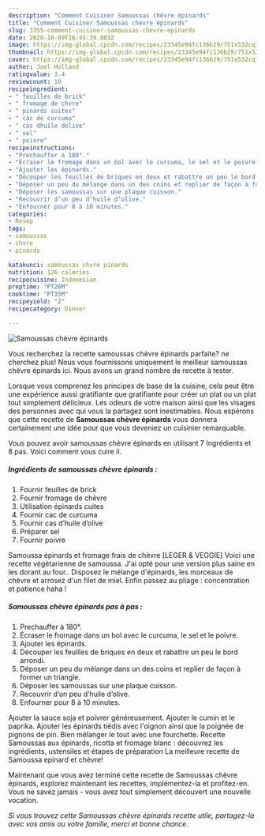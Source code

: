 ```yaml
---
description: "Comment Cuisiner Samoussas chèvre épinards"
title: "Comment Cuisiner Samoussas chèvre épinards"
slug: 3355-comment-cuisiner-samoussas-chevre-epinards
date: 2020-10-09T16:45:39.803Z
image: https://img-global.cpcdn.com/recipes/23345e94fc136b29/751x532cq70/samoussas-chevre-epinards-photo-principale-de-la-recette.jpg
thumbnail: https://img-global.cpcdn.com/recipes/23345e94fc136b29/751x532cq70/samoussas-chevre-epinards-photo-principale-de-la-recette.jpg
cover: https://img-global.cpcdn.com/recipes/23345e94fc136b29/751x532cq70/samoussas-chevre-epinards-photo-principale-de-la-recette.jpg
author: Joel Holland
ratingvalue: 3.4
reviewcount: 10
recipeingredient:
- " feuilles de brick"
- " fromage de chvre"
- " pinards cuites"
- " cac de curcuma"
- " cas dhuile dolive"
- " sel"
- " poivre"
recipeinstructions:
- "Prechauffer à 180°."
- "Écraser le fromage dans un bol avec le curcuma, le sel et le poivre."
- "Ajouter les épinards."
- "Découper les feuilles de briques en deux et rabattre un peu le bord arrondi."
- "Déposer un peu du mélange dans un des coins et replier de façon à former un triangle."
- "Déposer les samoussas sur une plaque cuisson."
- "Recouvrir d’un peu d’huile d’olive."
- "Enfourner pour 8 à 10 minutes."
categories:
- Resep
tags:
- samoussas
- chvre
- pinards

katakunci: samoussas chvre pinards 
nutrition: 126 calories
recipecuisine: Indonesian
preptime: "PT26M"
cooktime: "PT35M"
recipeyield: "2"
recipecategory: Dinner

---
```



![Samoussas chèvre épinards](https://img-global.cpcdn.com/recipes/23345e94fc136b29/751x532cq70/samoussas-chevre-epinards-photo-principale-de-la-recette.jpg)

Vous recherchez la recette samoussas chèvre épinards parfaite? ne cherchez plus! Nous vous fournissons uniquement le meilleur samoussas chèvre épinards ici. Nous avons un grand nombre de recette à tester.

Lorsque vous comprenez les principes de base de la cuisine, cela peut être une expérience aussi gratifiante que gratifiante pour créer un plat ou un plat tout simplement délicieux. Les odeurs de votre maison ainsi que les visages des personnes avec qui vous la partagez sont inestimables. Nous espérons que cette recette de <strong> Samoussas chèvre épinards </strong> vous donnera certainement une idée pour que vous deveniez un cuisinier remarquable.

<!--inarticleads1-->

Vous pouvez avoir samoussas chèvre épinards en utilisant 7 Ingrédients et 8 pas. Voici comment vous cuire il.

##### Ingrédients de samoussas chèvre épinards :

1. Fournir  feuilles de brick
1. Fournir  fromage de chèvre
1. Utilisation  épinards cuites
1. Fournir  cac de curcuma
1. Fournir  cas d’huile d’olive
1. Préparer  sel
1. Fournir  poivre


Samoussa épinards et fromage frais de chèvre [LEGER &amp; VEGGIE] Voici une recette végétarienne de samoussa. J&#39;ai opté pour une version plus saine en les dorant au four.. Disposez le mélange d&#39;épinards, les morceaux de chèvre et arrosez d&#39;un filet de miel. Enfin passez au pliage : concentration et patience haha ! 

<!--inarticleads2-->

##### Samoussas chèvre épinards pas à pas :

1. Prechauffer à 180°.
1. Écraser le fromage dans un bol avec le curcuma, le sel et le poivre.
1. Ajouter les épinards.
1. Découper les feuilles de briques en deux et rabattre un peu le bord arrondi.
1. Déposer un peu du mélange dans un des coins et replier de façon à former un triangle.
1. Déposer les samoussas sur une plaque cuisson.
1. Recouvrir d’un peu d’huile d’olive.
1. Enfourner pour 8 à 10 minutes.


Ajouter la sauce soja et poivrer généreusement. Ajouter le cumin et le paprika. Ajouter les épinards tiédis avec l&#39;oignon ainsi que la poignée de pignons de pin. Bien mélanger le tout avec une fourchette. Recette Samoussas aux épinards, ricotta et fromage blanc : découvrez les ingrédients, ustensiles et étapes de préparation La meilleure recette de Samoussa epinard et chévre! 

<!--inarticleads1-->

<p>
Maintenant que vous avez terminé cette recette de Samoussas chèvre épinards, explorez maintenant les recettes, implémentez-la et profitez-en. Vous ne savez jamais - vous avez tout simplement découvert une nouvelle vocation.
</p>

<p>
<i>Si vous trouvez cette Samoussas chèvre épinards recette utile, partagez-la avec vos amis ou votre famille, merci et bonne chance.</i>
</p>
